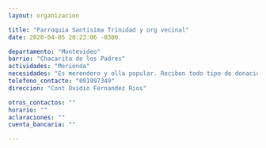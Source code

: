 ```yaml
---
layout: organizacion

title: "Parroquia Santisima Trinidad y org vecinal"
date: 2020-04-05 20:23:06 -0300

departamento: "Montevideo"
barrio: "Chacarita de los Padres"
actividades: "Merienda"
necesidades: "Es merendero y olla popular. Reciben todo tipo de donaciones"
telefono_contacto: "091997349"
direccion: "Cont Ovidio Fernandez Rios"

otros_contactos: ""
horario: ""
aclaraciones: ""
cuenta_bancaria: ""

---
```


